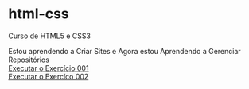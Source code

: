 # html-css
 Curso de HTML5 e CSS3

 Estou aprendendo a Criar Sites e Agora estou Aprendendo a Gerenciar Repositórios
 <br>
 <a target="_blank" href="https://vianeifilho28.github.io/html-css/exercicio/ex1/index.html">Executar o Exercício 001</a>
 <br>
 <a target="_blank" href="https://vianeifilho28.github.io/html-css/exercicio/desafio12/index.html">Executar o Exercíco 002</a>

